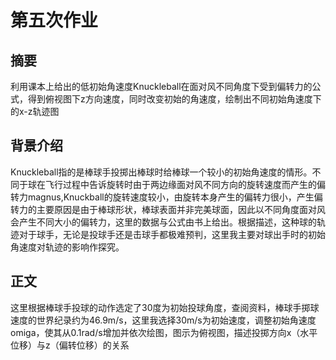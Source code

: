 # 第五次作业
## 摘要  
利用课本上给出的低初始角速度Knuckleball在面对风不同角度下受到偏转力的公式，得到俯视图下z方向速度，同时改变初始的角速度，绘制出不同初始角速度下的x-z轨迹图
## 背景介绍
Knuckleball指的是棒球手投掷出棒球时给棒球一个较小的初始角速度的情形。不同于球在飞行过程中告诉旋转时由于两边缘面对风不同方向的旋转速度而产生的偏转力magnus,Knuckball的旋转速度较小，由旋转本身产生的偏转力很小，产生偏转力的主要原因是由于棒球形状，棒球表面并非完美球面，因此以不同角度面对风会产生不同大小的偏转力，这里的数据与公式由书上给出。根据描述，这种球的轨迹对于球手，无论是投球手还是击球手都极难预判，这里我主要对球出手时的初始角速度对轨迹的影响作探究。
## 正文
这里根据棒球手投球的动作选定了30度为初始投球角度，查阅资料，棒球手掷球速度的世界纪录约为46.9m/s，这里我选择30m/s为初始速度，调整初始角速度omiga，使其从0.1rad/s增加并依次绘图，图示为俯视图，描述投掷方向x（水平位移）与z（偏转位移）的关系  


